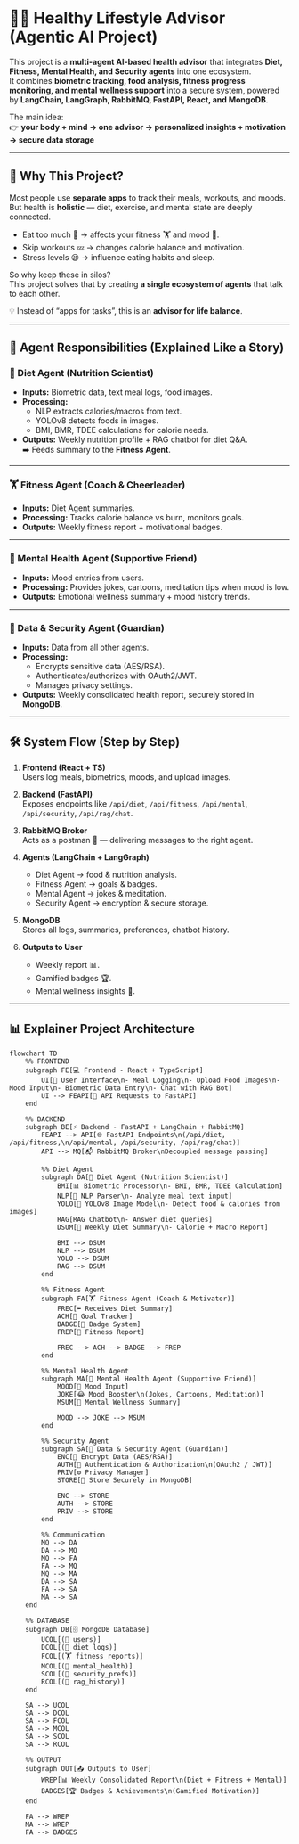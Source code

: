 # 🧑‍⚕️ Healthy Lifestyle Advisor (Agentic AI Project)

This project is a **multi-agent AI-based health advisor** that integrates **Diet, Fitness, Mental Health, and Security agents** into one ecosystem.  
It combines **biometric tracking, food analysis, fitness progress monitoring, and mental wellness support** into a secure system, powered by **LangChain, LangGraph, RabbitMQ, FastAPI, React, and MongoDB**.  

The main idea:  
👉 **your body + mind → one advisor → personalized insights + motivation → secure data storage**

---

## 🚀 Why This Project?

Most people use **separate apps** to track their meals, workouts, and moods.  
But health is **holistic** — diet, exercise, and mental state are deeply connected.  

- Eat too much 🍔 → affects your fitness 🏋️ and mood 🧘.  
- Skip workouts 💤 → changes calorie balance and motivation.  
- Stress levels 😫 → influence eating habits and sleep.  

So why keep these in silos?  
This project solves that by creating **a single ecosystem of agents** that talk to each other.  

💡 Instead of “apps for tasks”, this is an **advisor for life balance**.

---

## 🧩 Agent Responsibilities (Explained Like a Story)

### 🥗 Diet Agent (Nutrition Scientist)
- **Inputs:** Biometric data, text meal logs, food images.  
- **Processing:**  
  - NLP extracts calories/macros from text.  
  - YOLOv8 detects foods in images.  
  - BMI, BMR, TDEE calculations for calorie needs.  
- **Outputs:** Weekly nutrition profile + RAG chatbot for diet Q&A.  
➡️ Feeds summary to the **Fitness Agent**.  

---

### 🏋️ Fitness Agent (Coach & Cheerleader)
- **Inputs:** Diet Agent summaries.  
- **Processing:** Tracks calorie balance vs burn, monitors goals.  
- **Outputs:** Weekly fitness report + motivational badges.  

---

### 🧘 Mental Health Agent (Supportive Friend)
- **Inputs:** Mood entries from users.  
- **Processing:** Provides jokes, cartoons, meditation tips when mood is low.  
- **Outputs:** Emotional wellness summary + mood history trends.  

---

### 🔐 Data & Security Agent (Guardian)
- **Inputs:** Data from all other agents.  
- **Processing:**  
  - Encrypts sensitive data (AES/RSA).  
  - Authenticates/authorizes with OAuth2/JWT.  
  - Manages privacy settings.  
- **Outputs:** Weekly consolidated health report, securely stored in **MongoDB**.  

---

## 🛠️ System Flow (Step by Step)

1. **Frontend (React + TS)**  
   Users log meals, biometrics, moods, and upload images.  

2. **Backend (FastAPI)**  
   Exposes endpoints like `/api/diet`, `/api/fitness`, `/api/mental`, `/api/security`, `/api/rag/chat`.  

3. **RabbitMQ Broker**  
   Acts as a postman 📨 — delivering messages to the right agent.  

4. **Agents (LangChain + LangGraph)**  
   - Diet Agent → food & nutrition analysis.  
   - Fitness Agent → goals & badges.  
   - Mental Agent → jokes & meditation.  
   - Security Agent → encryption & secure storage.  

5. **MongoDB**  
   Stores all logs, summaries, preferences, chatbot history.  

6. **Outputs to User**  
   - Weekly report 📊.  
   - Gamified badges 🏆.  
   - Mental wellness insights 🧘.  

---

## 📊 Explainer Project Architecture

```mermaid
flowchart TD
    %% FRONTEND
    subgraph FE[💻 Frontend - React + TypeScript]
        UI[🧑 User Interface\n- Meal Logging\n- Upload Food Images\n- Mood Input\n- Biometric Data Entry\n- Chat with RAG Bot]
        UI --> FEAPI[📡 API Requests to FastAPI]
    end

    %% BACKEND
    subgraph BE[⚡ Backend - FastAPI + LangChain + RabbitMQ]
        FEAPI --> API[🌐 FastAPI Endpoints\n(/api/diet, /api/fitness,\n/api/mental, /api/security, /api/rag/chat)]
        API --> MQ[📬 RabbitMQ Broker\nDecoupled message passing]

        %% Diet Agent
        subgraph DA[🥗 Diet Agent (Nutrition Scientist)]
            BMI[📊 Biometric Processor\n- BMI, BMR, TDEE Calculation]
            NLP[📝 NLP Parser\n- Analyze meal text input]
            YOLO[🤖 YOLOv8 Image Model\n- Detect food & calories from images]
            RAG[RAG Chatbot\n- Answer diet queries]
            DSUM[📅 Weekly Diet Summary\n- Calorie + Macro Report]

            BMI --> DSUM
            NLP --> DSUM
            YOLO --> DSUM
            RAG --> DSUM
        end

        %% Fitness Agent
        subgraph FA[🏋️ Fitness Agent (Coach & Motivator)]
            FREC[⬅️ Receives Diet Summary]
            ACH[🎯 Goal Tracker]
            BADGE[🏅 Badge System]
            FREP[📑 Fitness Report]

            FREC --> ACH --> BADGE --> FREP
        end

        %% Mental Health Agent
        subgraph MA[🧘 Mental Health Agent (Supportive Friend)]
            MOOD[🙂 Mood Input]
            JOKE[😂 Mood Booster\n(Jokes, Cartoons, Meditation)]
            MSUM[🧾 Mental Wellness Summary]

            MOOD --> JOKE --> MSUM
        end

        %% Security Agent
        subgraph SA[🔐 Data & Security Agent (Guardian)]
            ENC[🔑 Encrypt Data (AES/RSA)]
            AUTH[🔏 Authentication & Authorization\n(OAuth2 / JWT)]
            PRIV[⚙️ Privacy Manager]
            STORE[💾 Store Securely in MongoDB]

            ENC --> STORE
            AUTH --> STORE
            PRIV --> STORE
        end

        %% Communication
        MQ --> DA
        DA --> MQ
        MQ --> FA
        FA --> MQ
        MQ --> MA
        DA --> SA
        FA --> SA
        MA --> SA
    end

    %% DATABASE
    subgraph DB[🗄️ MongoDB Database]
        UCOL[(👤 users)]
        DCOL[(🥗 diet_logs)]
        FCOL[(🏋️ fitness_reports)]
        MCOL[(🧘 mental_health)]
        SCOL[(🔐 security_prefs)]
        RCOL[(💬 rag_history)]
    end

    SA --> UCOL
    SA --> DCOL
    SA --> FCOL
    SA --> MCOL
    SA --> SCOL
    SA --> RCOL

    %% OUTPUT
    subgraph OUT[📤 Outputs to User]
        WREP[📊 Weekly Consolidated Report\n(Diet + Fitness + Mental)]
        BADGES[🏆 Badges & Achievements\n(Gamified Motivation)]
    end

    FA --> WREP
    MA --> WREP
    FA --> BADGES
